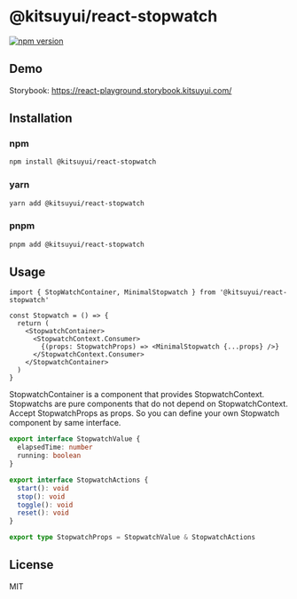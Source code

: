 # @kitsuyui/react-stopwatch

[![npm version](https://badge.fury.io/js/@kitsuyui%2Freact-stopwatch.svg)](https://badge.fury.io/js/@kitsuyui%2Freact-stopwatch)

## Demo

Storybook: https://react-playground.storybook.kitsuyui.com/

## Installation

### npm

```sh
npm install @kitsuyui/react-stopwatch
```

### yarn

```sh
yarn add @kitsuyui/react-stopwatch
```

### pnpm

```sh
pnpm add @kitsuyui/react-stopwatch
```

## Usage

```tsx
import { StopWatchContainer, MinimalStopwatch } from '@kitsuyui/react-stopwatch'

const Stopwatch = () => {
  return (
    <StopwatchContainer>
      <StopwatchContext.Consumer>
        {(props: StopwatchProps) => <MinimalStopwatch {...props} />}
      </StopwatchContext.Consumer>
    </StopwatchContainer>
  )
}
```

StopwatchContainer is a component that provides StopwatchContext.
Stopwatchs are pure components that do not depend on StopwatchContext. Accept StopwatchProps as props.
So you can define your own Stopwatch component by same interface.

```typescript
export interface StopwatchValue {
  elapsedTime: number
  running: boolean
}

export interface StopwatchActions {
  start(): void
  stop(): void
  toggle(): void
  reset(): void
}

export type StopwatchProps = StopwatchValue & StopwatchActions
```

## License

MIT
